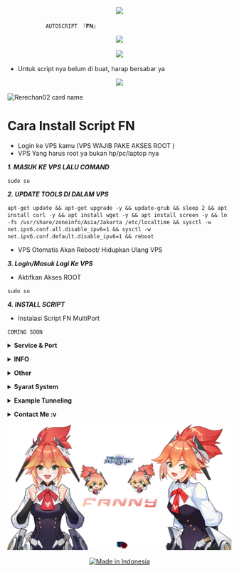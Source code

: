 <p align="center">  
    <img src="https://user-images.githubusercontent.com/76937659/153705486-44e6c1b2-74fa-4d44-be1c-36c8fdb83331.gif"/>  
  </p>  
  
  
                AUTOSCRIPT 『𝐅𝐍』  
  
  <p align="center">  
    <img src="https://user-images.githubusercontent.com/76937659/153705486-44e6c1b2-74fa-4d44-be1c-36c8fdb83331.gif"/>  
  </p> 
 
 <p align="center"> 
 <img height=21 src="https://komarev.com/ghpvc/?username=praiman99"> 
 </p>

- Untuk script nya belum di buat, harap bersabar ya

<p align="center">
<img src="https://readme-typing-svg.herokuapp.com?color=%2336BCF7&center=true&vCenter=true&lines=FN+PROJECT" />
</p>

![Rerechan02 card name](https://cardivo.vercel.app/api?name=Rerechan『𝐅𝐍』&description=Hi,%20everyone!%20and%20Nice%20to%20meet%20you%20%F0%9F%91%8B&image=https://raw.githubusercontent.com/Rerechan02/simple-xray/main/funny1.jpg?v=4&backgroundColor=%23ecf0f1&telegram=/&github=Rerechan02&pattern=leaf&colorPattern=%23eaeaea)

# Cara Install Script FN
- Login ke VPS kamu (VPS WAJIB PAKE AKSES ROOT )
- VPS Yang harus root ya bukan hp/pc/laptop nya

***1. MASUK KE VPS LALU COMAND***
```
sudo su
```

***2. UPDATE TOOLS DI DALAM VPS***

```
apt-get update && apt-get upgrade -y && update-grub && sleep 2 && apt install curl -y && apt install wget -y && apt install screen -y && ln -fs /usr/share/zoneinfo/Asia/Jakarta /etc/localtime && sysctl -w net.ipv6.conf.all.disable_ipv6=1 && sysctl -w net.ipv6.conf.default.disable_ipv6=1 && reboot
```
- VPS Otomatis Akan Reboot/ Hidupkan Ulang VPS

***3. Login/Masuk Lagi Ke VPS***
- Aktifkan Akses ROOT
```
sudo su
```
***4. INSTALL SCRIPT***
- Instalasi Script FN MultiPort
```
COMING SOON
```

<b><details><summary>Service & Port</summary></b> 
 <p align="center"> 
 <img src="https://telegra.ph/file/5ea099c50949711920149.jpg"/> 
<img src="https://img.shields.io/badge/-Services%20%26%20Port-brightgreen"> 
  
# SSH
```
 - OpenSSH                    : 22, 3303 
 - SSH SSL/TLS                : 443
 - Dropbear                   : 109, 143, 69
 - WebScket Apache2 HTTP      : 80 
 - WebScket Apache2 SSL/TLS   : 443
 - Udp Custom & Request       : 1-65535
```

# OPENVPN
```
OPENVPN TCP  : 1194, 443, 80
OPENVPN UDP  : 22000
```
 
# XRAY MOD
```
- XRAY VMESS WS NON TLS      : 80, 8880
- XRAY VLESS WS NON TLS      : 80, 8880
- XRAY SOCKS5 WS NON TLS     : 80, 8880
- XRAY VMESS WS TLS/SSL      : 443, 2096
- XRAY VLESS WS TLS/SSL      : 443, 2096
- XRAY TROJAN WS TLS/SSL     : 443, 2096
- XRAY SOCKS5 WS TLS/SSL     : 443, 2096
- GOPROXY WEBSOCKET & TCP    : 80, 8880, 8080 & 443, 8443, 2096
```

# V2RAY
```
- V2RAY VMESS WS NON TLS      : 80, 8080, 8880
- V2RAY VLESS WS NON TLS      : 80, 8080, 8880
- V2RAY VMESS WS TLS/SSL      : 443, 2096, 8443
- V2RAY VLESS WS TLS/SSL      : 443, 2096, 8443
- V2RAY TROJAN WS TLS/SSL     : 443, 2096, 8443
```

# OVER TCP XTLS
```
- SSH SSL/TLS 1.0 - 1.3   : 443
- HAPROXY OVER TCP        : 443
- GOPROXY OVER TCP        : 443
```

# OTHER
```
- GRPC     : 443
- NGINX    : 81, 89
- UDPGW    : 7200, 7300
- HAPROXY  : 443
- GOPROXY  : 443, 80, 8080
- APACHE2  : 443, 80, 1080, 5153
- SSLH MOD : 111, 700, 777
- SLOWDNS  : 53, 5300, 3139, 3030
- IGNITER  : 2087
```

# PATH XRAY SERVICE
```
- VMESS    : /vmess /custom [ custom path ]
- VLESS    : /vless
- TROJAN   : /trojan-ws
- IGNITER  : /igniter-go
- SOCKS5   : /socks5
```

# PATH V2RAY SERVICE
```
- VMESS    : /vmessws
- VLESS    : /vlessws
- TROJAN   : /trojan
```

# PATH SSH
```
- SSH WEBSOCKET : /
- SSH DROPBEAR  : /
- SSH TCP SSL   : /
- SSH DIRECT    : /
- OPENSSH       : -
```

# CORE ALL SERVICE
```
- SSLH CORE FunnyVPN
- XRAY CORE MOD DHARAK
- V2RAYFLY CORE V2RAY
- GOPROXY MOD CORE
- HAPROXY ORIGIN CORE
- APACHE2 ORIGIN CORE
```

# FEATURE
```
- CHANGE DNS SERVER
- BLOCK ACCSES TORENT
- INSTALL TCP BBR
- ANTI DDOS PROTECTION
- ACOUNT SUPPORT GAMING
- ACOUNT SUPPORT OPENWRT
- LIMI SPEED / BANDWIDTH
- CEK USER LOGIN - ALL METODE
- TURN ON & OFF SERVICE IN MENU
- SERVICE STREAMING SUPPORT CHEKER
- CEK ALL SERVICE RUNNING OR NOT FOR ABOUT
```

</details>

<b><details><summary>INFO</summary></b> 
## Info  
 ```diff 
 - HAPROXY OVER TCP, GOPROXY WS V2RAY, APACHE2 SSH WEBSOCKET, XRAY MOD, SSLH MOD
 - TELEGRAM= @Rerechan02 / @fn_project
 ``` 
 - made by the owner (Rerechan02),  
  
 - Xray mod dharak, haproxy over tcp for ssh ssl, Goproxy ws use in xray, nginx for loadbalancer, apache2 use in ssh websocket, sslh mod support ssh ws http port 80 
 - Haproxy Over TCP lebih ringan dibandingkan nginx, dan goproxy cocok untuk digunakan pada xray, untuk apache2 hanya akan di gunakan pada ssh websocket  
 ```diff 
 -  
 - Need Permision To Use Script
 ```

## Credit : 
  
 -   Owner Rerechan02  
 -   Original Script by FunnyVPN & Github
 -   Modded and update Script by Rerechan™
  
  
  
  
     <p align="center"><img src="https://img.shields.io/badge/%20COPYRIGHT%20%C2%A9%202023-%20By%20Rerechan02%20『𝐅𝐍』%2C%20Inc-blue"></p> 
 <b> 
 </b> 
 <br> 
</details>

<b><details><summary>Other</summary></b> 
# Server Status 
 <!--start: status pages--> 
 <!-- This summary is generated by Upptime (https://github.com/upptime/upptime) --> 
 <!-- Do not edit this manually, your changes will be overwritten --> 
 <!-- prettier-ignore --> 
 | URL |  | History | Response Time | Uptime | 
 | --- | ------ | ------- | ------------- | ------ | 
 | <img alt="" src="https://icons.duckduckgo.com/ip3/103.150.117.25.ico" height="13"> [SERVER](http://103.150.117.25:81) | 🟩 Up | [Status.go](https://github.com/givps/givps_server_status/commits/HEAD/store.yml) | <details><summary><img alt="Response time graph" src="https://github.com/givps/givps_server_status/blob/master/graphs/biznet/response-time-week.png" height="20"> 1ms</summary><br><a href="https://prof.rerechan02.com/store"><img alt="Response time 1" src="https://img.shields.io/endpoint?url=https%3A%2F%2Fraw.githubusercontent.com%2Fgivps%2Fgivps_server_status%2FHEAD%2Fapi%2Fbiznet%2Fresponse-time.json"></a><br><a href="https://prof.rerechan02.com/store"><img alt="24-hour response time 1" src="https://img.shields.io/endpoint?url=https%3A%2F%2Fraw.githubusercontent.com%2Fgivps%2Fgivps_server_status%2FHEAD%2Fapi%2Fbiznet%2Fresponse-time-day.json"></a><br><a href="https://prof.rerechan02.com/store"><img alt="7-day response time 1" src="https://img.shields.io/endpoint?url=https%3A%2F%2Fraw.githubusercontent.com%2Fgivps%2Fgivps_server_status%2FHEAD%2Fapi%2Fbiznet%2Fresponse-time-week.json"></a><br><a href="https://prof.rerechan02.com/store"><img alt="30-day response time 1" src="https://img.shields.io/endpoint?url=https%3A%2F%2Fraw.githubusercontent.com%2Fgivps%2Fgivps_server_status%2FHEAD%2Fapi%2Fbiznet%2Fresponse-time-month.json"></a><br><a href="https://prof.rerechan02.com/store"><img alt="1-year response time 1" src="https://img.shields.io/endpoint?url=https%3A%2F%2Fraw.githubusercontent.com%2Fgivps%2Fgivps_server_status%2FHEAD%2Fapi%2Fbiznet%2Fresponse-time-year.json"></a></details> | <details><summary><a href="https://prof.rerechan02.com/store">100.00%</a></summary><a href="https://prof.rerechan02.com/store"><img alt="All-time uptime 100.00%" src="https://img.shields.io/endpoint?url=https%3A%2F%2Fraw.githubusercontent.com%2Fgivps%2Fgivps_server_status%2FHEAD%2Fapi%2Fbiznet%2Fuptime.json"></a><br><a href="https://prof.rerechan02.com/store"><img alt="24-hour uptime 100.00%" src="https://img.shields.io/endpoint?url=https%3A%2F%2Fraw.githubusercontent.com%2Fgivps%2Fgivps_server_status%2FHEAD%2Fapi%2Fbiznet%2Fuptime-day.json"></a><br><a href="https://prof.rerechan02.com/store"><img alt="7-day uptime 100.00%" src="https://img.shields.io/endpoint?url=https%3A%2F%2Fraw.githubusercontent.com%2Fgivps%2Fgivps_server_status%2FHEAD%2Fapi%2Fbiznet%2Fuptime-week.json"></a><br><a href="https://prof.rerechan02.com/store"><img alt="30-day uptime 100.00%" src="https://img.shields.io/endpoint?url=https%3A%2F%2Fraw.githubusercontent.com%2Fgivps%2Fgivps_server_status%2FHEAD%2Fapi%2Fbiznet%2Fuptime-month.json"></a><br><a href="https://prof.rerechan02.com/store"><img alt="1-year uptime 100.00%" src="https://img.shields.io/endpoint?url=https%3A%2F%2Fraw.githubusercontent.com%2Fgivps%2Fgivps_server_status%2FHEAD%2Fapi%2Fbiznet%2Fuptime-year.json"></a></details> 
  
 <!--end: status pages--> 
  
[![Hits](https://hits.seeyoufarm.com/api/count/incr/badge.svg?url=https%3A%2F%2Fgithub.com%2Ffisabiliyusri%2FMantap&count_bg=%2379C83D&title_bg=%23555555&icon=monster.svg&icon_color=%23FF0000&title=Di+Lihat&edge_flat=false)](https://hits.seeyoufarm.com) 
 [![Hits](https://hits.seeyoufarm.com/api/count/incr/badge.svg?url=https://github.com/fisabiliyusri/Mantap&count_bg=%2379C83D&title_bg=%23555555&icon=angularjs.svg&icon_color=%23FF0000&title=Di+Lihat&edge_flat=false)](https://hits.seeyoufarm.com) 
 [![Hits](https://hits.seeyoufarm.com/api/count/incr/badge.svg?url=https%3A%2F%2Fgithub.com%2Ffisabiliyusri%2FMantap&count_bg=%2379C83D&title_bg=%23555555&icon=notion.svg&icon_color=%2301021C&title=Di+Lihat&edge_flat=false)](https://hits.seeyoufarm.com) 
 [![Hits](https://hits.seeyoufarm.com/api/count/incr/badge.svg?url=https%3A%2F%2Fgithub.com%2Ffisabiliyusri%2FMantap&count_bg=%2379C83D&title_bg=%23555555&icon=t-mobile.svg&icon_color=%23FAC805&title=Di+Lihat&edge_flat=true)](https://hits.seeyoufarm.com) 
 [![Hits](https://hits.seeyoufarm.com/api/count/incr/badge.svg?url=https://github.com/fisabiliyusri/Mantap&count_bg=%2379C83D&title_bg=%23555555&icon=angular.svg&icon_color=%2338FF00&title=Di+Lihat&edge_flat=false)](https://hits.seeyoufarm.com) 
 [![Hits](https://hits.seeyoufarm.com/api/count/incr/badge.svg?url=https://github.com/fisabiliyusri/Mantap&count_bg=%2379C83D&title_bg=%23555555&icon=pixiv.svg&icon_color=%2300BDFF&title=Di+Lihat&edge_flat=false)](https://hits.seeyoufarm.com)

# 💻 Tech Stack: 
 ![AWS](https://img.shields.io/badge/AWS-%23FF9900.svg?style=plastic&logo=amazon-aws&logoColor=white) ![Azure](https://img.shields.io/badge/azure-%230072C6.svg?style=plastic&logo=azure-devops&logoColor=white) ![Cloudflare](https://img.shields.io/badge/Cloudflare-F38020?style=plastic&logo=Cloudflare&logoColor=white) ![DigitalOcean](https://img.shields.io/badge/DigitalOcean-%230167ff.svg?style=plastic&logo=digitalOcean&logoColor=white) ![Google Cloud](https://img.shields.io/badge/Google%20Cloud-%234285F4.svg?style=plastic&logo=google-cloud&logoColor=white) ![OpenStack](https://img.shields.io/badge/Openstack-%23f01742.svg?style=plastic&logo=openstack&logoColor=white) ![Scaleway](https://img.shields.io/badge/SCALEWAY-%234f0599.svg?style=plastic&logo=scaleway&logoColor=white) 

### 
  
 <h2 align="left">🛠 Language and tools</h2> 
  
 ### 
  
 <div align="left"> 
   <img src="https://cdn.jsdelivr.net/gh/devicons/devicon/icons/ubuntu/ubuntu-plain.svg" height="40" alt="ubuntu logo"  /> 
   <img width="12" /> 
   <img src="https://cdn.jsdelivr.net/gh/devicons/devicon/icons/putty/putty-original.svg" height="40" alt="putty logo"  /> 
   <img width="12" /> 
   <img src="https://cdn.jsdelivr.net/gh/devicons/devicon/icons/linux/linux-original.svg" height="40" alt="linux logo"  /> 
   <img width="12" /> 
   <img src="https://cdn.jsdelivr.net/gh/devicons/devicon/icons/java/java-original.svg" height="40" alt="java logo"  /> 
   <img width="12" /> 
   <img src="https://cdn.jsdelivr.net/gh/devicons/devicon/icons/azure/azure-original.svg" height="40" alt="azure logo"  /> 
   <img width="12" /> 
   <img src="https://cdn.jsdelivr.net/gh/devicons/devicon/icons/windows8/windows8-original.svg" height="40" alt="windows8 logo"  /> 
 </div> 
  
 ###
[![My Skills](https://skillicons.dev/icons?i=java,linux,js,html,css,python,php,bash,azure,docker,gcp)](https://skillicons.dev)

 # 📊 GitHub Stats: 
 ![](https://github-readme-stats.vercel.app/api?username=rullpqh&theme=dark&hide_border=false&include_all_commits=false&count_private=false)<br/> 
 ![](https://github-readme-streak-stats.herokuapp.com/?user=rullpqh&theme=dark&hide_border=false)<br/> 
 ![](https://github-readme-stats.vercel.app/api/top-langs/?username=rullpqh&theme=dark&hide_border=false&include_all_commits=false&count_private=false&layout=compact) 
  
 ### ✍️ Random Dev Quote 
 ![](https://quotes-github-readme.vercel.app/api?type=horizontal&theme=tokyonight) 
  
 --- 
 
## (ANALYSIS) 
 <p align="center"> 
  
 <a href="https://github.com/Rerechan02"> 
  
   <img height="180em" src="https://github-readme-stats-eight-theta.vercel.app/api?username=Rerechan02&show_icons=true&theme=algolia&include_all_commits=true&count_private=true"/> 
  
   <img height="180em" src="https://github-readme-stats-eight-theta.vercel.app/api/top-langs/?username=Rerechan02&layout=compact&langs_count=8&theme=algolia"/> 
  
 </a> 
 </p>

## Stargazers over time 
  
 [![Stargazers over time](https://starchart.cc/firdaus-rx/AutoScriptXray.svg)](https://starchart.cc/firdaus-rx/autoscript)

</details>

<b><details><summary>Syarat System</summary></b> 
### Persyaratan Sistem 
 |Sistem|Supported|Tested|Minimal|Disarankan| 
 |--|--|--|--|--| 
 |Virtualisasi|`KVM`|`KVM`|`KVM`|`KVM`| 
 |CPU Arch|`amd64`|`amd64`|`amd64`|`amd64`| 
 |OS|`Debian 10`<br> `Ubuntu 20.04`|`Debian 10`<br> `Ubuntu 20.04`|`Debian 10`|`Debian 10`| 
 |OS Arch|`64 Bit`|`64 Bit`|`64 Bit`|`64 Bit`|`64 Bit`| 
 |CPU|-|`1 Core`|`1 Core`|`2 Cores` *atau lebih*| 
 |RAM|-|`512 MB`|`1 GB`|`2 GB` *atau lebih*| 
 |Storage|-|`20 GB`|`15 GB`|`20 GB` *atau lebih*| 
 |Network|*1xIPv4<br> Disable IPv6<br> Open Port*|*1xIPv4<br> Disable IPv6<br> Open Port*|*1xIPv4<br> Disable IPv6<br> Open Port*|*1xIPv4<br> Disable IPv6<br> Open Port*| 
 |ISP|*AWS Lightsail<br> DigitalOcean<br> Linode<br> Vultr<br> OVH<br> iTLDC<br> APIK Media<br> Atha Media<br> Biznet<br> Media Antar Nusa<br> IP ServerOne*|*AWS Lightsail*|-|-| 

|Tunnel|Path|APIKey|user|pass|expi|core|UUID|
 |--|--|--|--|--|--|--|--|
 |SSH/OpenVPN|/|✅|✅|✅|✅|⛔️|⛔️|  
 |VMess|/vmess|✅|✅|⛔️|✅|✅|✅|  
 |VLess|/vless|✅|✅|⛔️|✅|✅|✅|  
 |Trojan|/trojan|✅|✅|⛔️|✅|✅|✅|  
 |Socks5|/socks5|✅|✅|✅|✅|✅|⛔️|  
 |Igniter-Go|/igniter-go|✅|✅|✅|✅|✅|✅|  
 |UDP Custom|/|✅|✅|✅|✅|✅|⛔️|  
 **Catatan**
 ✅ - Diperlukan
 ⛔️ - Tidak digunakan  
  
## Response 
  
 Success 
  
     { 
             "ok": true, 
             ... 
     } 
  
 Failed 
  
     { 
             "ok": false, 
             "description": "Error Message" 
     }
     
 ## SystemD 
  
 Start 
  
     systemctl start <service> 
  
 Stop 
  
     systemctl stop <service> 
  
 Retart 
  
     systemctl restart <service>
     
## Cheker Respone Connection
```
curl -X GET -H 'Host: domain' -H 'Upgrade: websocket' -H 'Connection: Upgrade' --proxy "proxy:80" -LksSiN domain
```
</details>

<b><details><summary>Example Tunneling</summary></b>
## SSH
- SSH WEBSOCKET HTTP:
```
GET /path HTTP/1.1[crlf]Host: [host_port][crlf]Upgrade: websocket[crlf][crlf]
```
- SSH WEBSOCKET HTTPS:
```
GET wss://[host]/path HTTP/1.1[crlf]Host: [host_port][crlf]Upgrade: websocket[crlf][crlf]
```
- SSH DROPBEAR
```
CONNECT /path HTTP/1.0[crlf]Host: [host_port][crlf][crlf]
```
- SSH SSL/STUNNEL
```
CONNECT [host_port] HTTP/1.0[crlf][crlf]
```
- SSH RANDOM BUG SSL/SNI
```
[rotate=bug1.com;bug2.com]
```
## XRAY/V2RAY
- HTTP
```
{
		"inbounds": [],
		"outbounds": [
				{
						"mux": {
								"enabled": false
						},
						"protocol": "method",
						"settings": {
								"vnext": [
										{
												"address": "bug.com",
												"port": 80,
												"users": [
														{
																"alterId": 0,
																"id": "uuid",
																"level": 8,
																"security": "auto"
														}
												]
										}
								]
						},
						"streamSettings": {
								"network": "ws",
								"security": "none",
								"wsSettings": {
										"headers": {
												"Host": "subdomain"
										},
										"path": "/path"
								}
						},
						"tag": "METHOD"
				}
		],
		"policy": {
				"levels": {
						"8": {
								"connIdle": 300,
								"downlinkOnly": 1,
								"handshake": 4,
								"uplinkOnly": 1
						}
				}
		}
}
```
- HTTPS
```
{
		"inbounds": [],
		"outbounds": [
				{
						"mux": {
								"enabled": false
						},
						"protocol": "method",
						"settings": {
								"vnext": [
										{
												"address": "bug.com",
												"port": 443,
												"users": [
														{
																"alterId": 0,
																"id": "uuid",
																"level": 8,
																"security": "auto"
														}
												]
										}
								]
						},
						"streamSettings": {
								"network": "ws",
								"security": "tls",
								"tlsSettings": {
										"allowInsecure": false,
										"serverName": "subdomain"
								},
								"wsSettings": {
										"headers": {
												"Host": "subdomain"
										},
										"path": "/path"
								}
						},
						"tag": "METHOD"
				}
		],
		"policy": {
				"levels": {
						"8": {
								"connIdle": 300,
								"downlinkOnly": 1,
								"handshake": 4,
								"uplinkOnly": 1
						}
				}
		}
}
```
## GRPC
```
{
		"inbounds": [],
		"outbounds": [
				{
						"mux": {
								"enabled": false
						},
						"protocol": "method",
						"settings": {
								"vnext": [
										{
												"address": "subdomain",
												"port": 443,
												"users": [
														{
																"alterId": 0,
																"id": "uuid",
																"level": 8,
																"security": "auto"
														}
												]
										}
								]
						},
						"streamSettings": {
								"grpcSettings": {
										"serviceName": "name-service"
								},
								"network": "grpc",
								"security": "tls",
								"tlsSettings": {
										"allowInsecure": true,
										"serverName": "bug.com"
								}
						},
						"tag": "METHOD"
				}
		],
		"policy": {
				"levels": {
						"8": {
								"connIdle": 300,
								"downlinkOnly": 1,
								"handshake": 4,
								"uplinkOnly": 1
						}
				}
		}
}
```

## CLASH
- HTTP
```
proxies:
  - name: nama
    server: bug.com
    port: 80
    type: method
    uuid: uuid
    alterId: 0
    cipher: auto
    tls: false
    skip-cert-verify: true
    servername: subdomain
    network: ws
    ws-opts:
      path: /path
      headers:
        Host: subdomain
    udp: true
```
- HTTPS
```
proxies:
  - name: nama
    server: bug.com
    port: 443
    type: method
    uuid: uuid
    alterId: 0
    cipher: auto
    tls: true
    skip-cert-verify: true
    servername: subdomain
    network: ws
    ws-opts:
      path: /path
      headers:
        Host: subdomain
    udp: true
```
</details>

<b><details><summary>Contact Me :v</summary></b>
## don't forget to join
[![Join WhatsApp Group 1](https://img.shields.io/badge/Join-WhatsApp%20Group1-bl.svg?logo=WhatsApp)](https://chat.whatsapp.com/LlJmbvSQ2DsHTA1EccNGoO)
[![Join WhatsApp Group 2](https://img.shields.io/badge/Join-WhatsApp%20Group2-bl.svg?logo=WhatsApp)](https://chat.whatsapp.com/JcwmcqMAFlG4MhALblHsig)
[![Join Telegram Chanel](https://img.shields.io/badge/Join-Telegram%20Chanel-bl.svg?logo=Telegram)](https://t.me/fn_project)
[![Join Telegram Group](https://img.shields.io/badge/Join-Telegram%20Group-bl.svg?logo=Telegram)](https://t.me/Rerechan0022)
</details>

![image](https://raw.githubusercontent.com/Rerechan02/simple-xray/main/funny2.png)<br></html>

 <p align="center">
<a href="https://t.me/fn_project"><img title="Made in Indonesia" src="https://img.shields.io/badge/MADE%20IN-INDONESIA-SCRIPT?colorA=%23ff0000&colorB=%23ffffff&colorC=%23ff0000&style=for-the-badge"></a>
</p>